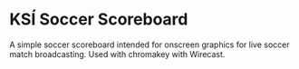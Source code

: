 # KSÍ Soccer Scoreboard

A simple soccer scoreboard intended for onscreen graphics for live soccer match broadcasting. Used with chromakey with Wirecast.
